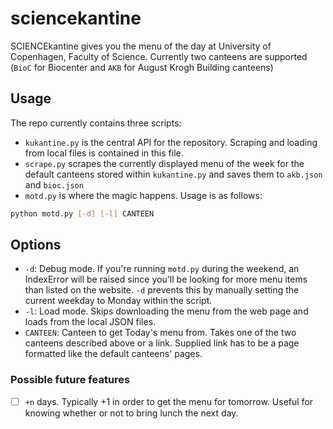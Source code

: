 # sciencekantine

SCIENCEkantine gives you the menu of the day at University of Copenhagen, Faculty of Science. Currently two canteens are supported (`BioC` for Biocenter and `AKB` for August Krogh Building canteens)

## Usage

The repo currently contains three scripts:
- `kukantine.py` is the central API for the repository. Scraping and loading from local files is contained in this file.
- `scrape.py` scrapes the currently displayed menu of the week for the default canteens stored within `kukantine.py` and saves them to `akb.json` and `bioc.json`
- `motd.py` is where the magic happens. Usage is as follows:
```bash
python motd.py [-d] [-l] CANTEEN
```

## Options
- `-d`:       Debug mode. If you're running `motd.py` during the weekend, an IndexError will be raised since you'll be looking for more menu items than listed on the website. `-d` prevents this by manually setting the current weekday to Monday within the script.
- `-l`:       Load mode. Skips downloading the menu from the web page and loads from the local JSON files.
- `CANTEEN`:  Canteen to get Today's menu from. Takes one of the two canteens described above or a link. Supplied link has to be a page formatted like the default canteens' pages.

### Possible future features
- [ ] `+n` days. Typically +1 in order to get the menu for tomorrow. Useful for knowing whether or not to bring lunch the next day.